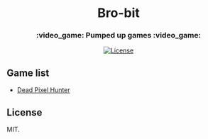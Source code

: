 <h1 align="center">Bro-bit</h1>
<h3 align="center">:video_game: Pumped up games :video_game:</h3>

<div align="center">
  <!-- License -->
  <a href="https://raw.githubusercontent.com/brocessing/bro-bit/master/LICENSE">
    <img src="https://img.shields.io/badge/license-MIT-blue.svg?style=flat-square" alt="License" />
  </a>
</div>

## Game list

- [Dead Pixel Hunter](https://github.com/brocessing/bro-bit/tree/master/deadpxhunter)

## License
MIT.